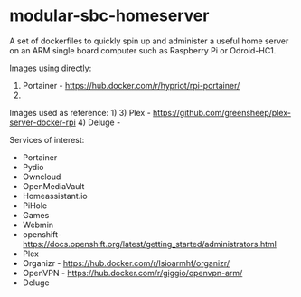 # modular-sbc-homeserver
A set of dockerfiles to quickly spin up and administer a useful home server on an ARM single board computer such as Raspberry Pi or Odroid-HC1.

Images using directly:
1) Portainer - https://hub.docker.com/r/hypriot/rpi-portainer/
2)

Images used as reference:
1)
3) Plex - https://github.com/greensheep/plex-server-docker-rpi
4) Deluge -

Services of interest:
* Portainer
* Pydio
* Owncloud
* OpenMediaVault
* Homeassistant.io
* PiHole
* Games
* Webmin
* openshift- https://docs.openshift.org/latest/getting_started/administrators.html
* Plex
* Organizr - https://hub.docker.com/r/lsioarmhf/organizr/
* OpenVPN - https://hub.docker.com/r/giggio/openvpn-arm/
* Deluge
